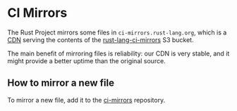 # CI Mirrors

The Rust Project mirrors some files in `ci-mirrors.rust-lang.org`, which is a
[CDN](https://github.com/rust-lang/simpleinfra/blob/30a701eebbf0dea1fcd9a49104d9b9908a9929cc/terraform/shared/static-websites.tf#L9) serving
the contents of the
[rust-lang-ci-mirrors](https://github.com/rust-lang/simpleinfra/blob/30a701eebbf0dea1fcd9a49104d9b9908a9929cc/terraform/shared/s3.tf#L69)
S3 bucket.

The main benefit of mirroring files is reliability: our CDN is very stable, and
it might provide a better uptime than the original source.

## How to mirror a new file

To mirror a new file, add it to the
[ci-mirrors](https://github.com/rust-lang/ci-mirrors/blob/fc9221d92847e49c277a2099a263cc902699fa9b/files.toml#L1)
repository.
